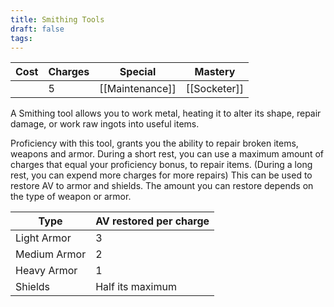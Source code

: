 ```yaml
---
title: Smithing Tools
draft: false
tags:
---
```

| **Cost** | **Charges** | Special                  | **Mastery**              |
| -------- | ----------- | ------------------------ | ------------------------ |
|          | 5           | [[Maintenance]]          | [[Socketer]]             |
A Smithing tool allows you to work metal, heating it to alter its shape, repair damage, or work raw ingots into useful items.

Proficiency with this tool, grants you the ability to repair broken items, weapons and armor. During a short rest, you can use a maximum amount of charges that equal your proficiency bonus, to repair items. (During a long rest, you can expend more charges for more repairs) This can be used to restore AV to armor and shields. The amount you can restore depends on the type of weapon or armor.


| Type         | AV restored per charge |
| ------------ | ---------------------- |
| Light Armor  | 3                      |
| Medium Armor | 2                      |
| Heavy Armor  | 1                      |
| Shields      | Half its maximum       |
